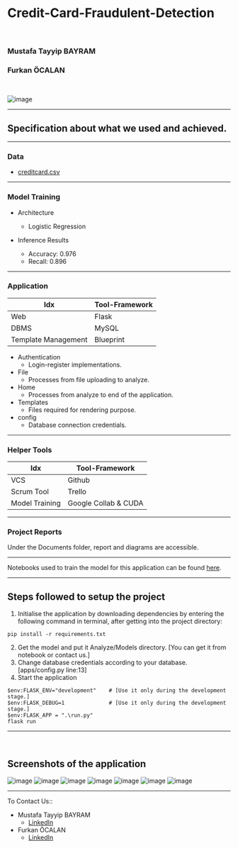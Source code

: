 # Credit-Card-Fraudulent-Detection

<br>

### Mustafa Tayyip BAYRAM   
### Furkan ÖCALAN  

<br>

![image](https://user-images.githubusercontent.com/60510780/188311216-8c1e087d-ebac-4565-9d8d-87189d327ab3.png)

<hr>



## Specification about what we used and achieved.

***************
### Data

- [creditcard.csv](https://www.kaggle.com/datasets/mlg-ulb/creditcardfraud)

***************

### Model Training

- Architecture
    - Logistic Regression

- Inference Results
    - Accuracy: 0.976
    - Recall: 0.896

****************

### Application  

| Idx | Tool-Framework |
| ------ | ------ |
| Web | Flask |
| DBMS | MySQL |
| Template Management | Blueprint |

- Authentication
    - Login-register implementations.
- File
    - Processes from file uploading to analyze.
- Home
    - Processes from analyze to end of the application.
- Templates
    - Files required for rendering purpose.
- config
    - Database connection credentials.

***************
### Helper Tools 

| Idx | Tool-Framework |
| ------ | ------ |
| VCS | Github |
| Scrum Tool | Trello |
| Model Training | Google Collab & CUDA |

***************
### Project Reports

Under the Documents folder, report and diagrams are accessible.

***************

Notebooks used to train the model for this application can be found [here](ANALYSIS.ipynb).

<hr>

## Steps followed to setup the project

1. Initialise the application by downloading dependencies  by entering the following command in terminal, after getting into the project directory:

```(bash)
pip install -r requirements.txt
```

2. Get the model and put it Analyze/Models directory. [You can get it from notebook or contact us.]
3. Change database credentials according to your database. [apps/config.py line:13]
4. Start the application
```(bash)
$env:FLASK_ENV="development"    # [Use it only during the development stage.]
$env:FLASK_DEBUG=1              # [Use it only during the development stage.]
$env:FLASK_APP = ".\run.py"
flask run
```

<hr>

<br>

 
## Screenshots of the application

![image](https://user-images.githubusercontent.com/60510780/188311541-23073f97-e9c9-4f7f-a28f-23acbd4339b5.png)
![image](https://user-images.githubusercontent.com/60510780/188311560-3c72ad33-4ae6-4e6c-870d-03de13064e36.png)
![image](https://user-images.githubusercontent.com/60510780/188311568-353600cc-3012-417d-a17a-8f291257a5a2.png)
![image](https://user-images.githubusercontent.com/60510780/188311580-a7861455-d42e-4998-bdbd-dd27b7ae3cd7.png)
![image](https://user-images.githubusercontent.com/60510780/188311589-5c002eea-6c80-4030-849e-c60c3c11a41d.png)
![image](https://user-images.githubusercontent.com/60510780/188311596-660bcf09-2533-4091-ade4-40020cd64bad.png)
![image](https://user-images.githubusercontent.com/60510780/188311599-f0c45358-5cd7-40d2-b862-8769031a3cad.png)

<hr>


To Contact Us::
- Mustafa Tayyip BAYRAM
    - [LinkedIn](https://www.linkedin.com/in/mutabay/)
- Furkan ÖCALAN
    - [LinkedIn](https://www.linkedin.com/in/furkan-ocalan-16186a174/)



